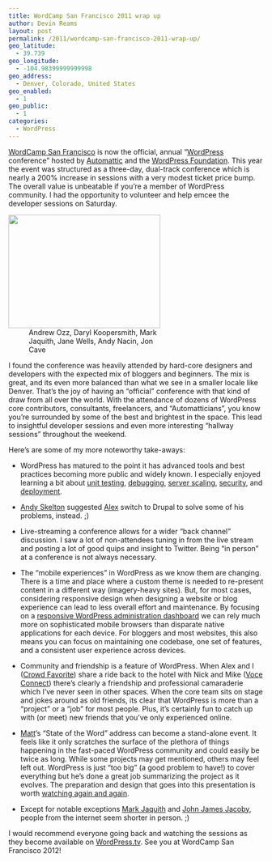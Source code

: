 ```yaml
---
title: WordCamp San Francisco 2011 wrap up
author: Devin Reams
layout: post
permalink: /2011/wordcamp-san-francisco-2011-wrap-up/
geo_latitude:
  - 39.739
geo_longitude:
  - -104.98399999999998
geo_address:
  - Denver, Colorado, United States
geo_enabled:
  - 1
geo_public:
  - 1
categories:
  - WordPress
---
```

[WordCamp San Francisco][1] is now the official, annual &#8220;[WordPress][2] conference&#8221; hosted by [Automattic][3] and the [WordPress Foundation][4]. This year the event was structured as a three-day, dual-track conference which is nearly a 200% increase in sessions with a very modest ticket price bump. The overall value is unbeatable if you&#8217;re a member of WordPress community. I had the opportunity to volunteer and help emcee the developer sessions on Saturday.

<dl id="attachment_2126" class="wp-caption aligncenter" style="max-width:300px">
  <dt>
    <a href="https://devin.reams.me/2011/wordcamp-san-francisco-2011-wrap-up/20110815-091219-jpg/" rel="attachment wp-att-2126"><img src="https://devin.reams.me/wp-content/uploads/2011/08/20110815-091219-300x224.jpg" alt="" title="WordPress core team" width="300" height="224" class="size-medium wp-image-2126" /></a>
  </dt>
  
  <dd>
    Andrew Ozz, Daryl Koopersmith, Mark Jaquith, Jane Wells, Andy Nacin, Jon Cave
  </dd>
</dl>

I found the conference was heavily attended by hard-core designers and developers with the expected mix of bloggers and beginners. The mix is great, and its even more balanced than what we see in a smaller locale like Denver. That&#8217;s the joy of having an &#8220;official&#8221; conference with that kind of draw from all over the world. With the attendance of dozens of WordPress core contributors, consultants, freelancers, and &#8220;Automatticians&#8221;, you know you&#8217;re surrounded by some of the best and brightest in the space. This lead to insightful developer sessions and even more interesting &#8220;hallway sessions&#8221; throughout the weekend.

Here&#8217;s are some of my more noteworthy take-aways:

*   WordPress has matured to the point it has advanced tools and best practices becoming more public and widely known. I especially enjoyed learning a bit about [unit testing][5], [debugging][6], [server scaling][7], [security][8], and [deployment][9].

*   [Andy Skelton][10] suggested [Alex][11] switch to Drupal to solve some of his problems, instead. ;)

*   Live-streaming a conference allows for a wider &#8220;back channel&#8221; discussion. I saw a lot of non-attendees tuning in from the live stream and posting a lot of good quips and insight to Twitter. Being &#8220;in person&#8221; at a conference is not always necessary.

*   The &#8220;mobile experiences&#8221; in WordPress as we know them are changing. There is a time and place where a custom theme is needed to re-present content in a different way (imagery-heavy sites). But, for most cases, considering responsive design when designing a website or blog experience can lead to less overall effort and maintenance. By focusing on a [responsive WordPress administration dashboard][12] we can rely much more on sophisticated mobile browsers than disparate native applications for each device. For bloggers and most websites, this also means you can focus on maintaining one codebase, one set of features, and a consistent user experience across devices.

*   Community and friendship is a feature of WordPress. When Alex and I ([Crowd Favorite][13]) share a ride back to the hotel with Nick and Mike ([Voce Connect][14]) there&#8217;s clearly a friendship and professional camaraderie which I&#8217;ve never seen in other spaces. When the core team sits on stage and jokes around as old friends, its clear that WordPress is more than a &#8220;project&#8221; or a &#8220;job&#8221; for most people. Plus, it&#8217;s certainly fun to catch up with (or meet) new friends that you&#8217;ve only experienced online.

*   [Matt][15]&#8216;s &#8220;State of the Word&#8221; address can become a stand-alone event. It feels like it only scratches the surface of the plethora of things happening in the fast-paced WordPress community and could easily be twice as long. While some projects may get mentioned, others may feel left out. WordPress is just &#8220;too big&#8221; (a good problem to have!) to cover everything but he&#8217;s done a great job summarizing the project as it evolves. The preparation and design that goes into this presentation is worth [watching again and again][16].

*   Except for notable exceptions [Mark Jaquith][17] and [John James Jacoby][18], people from the internet seem shorter in person. ;)

I would recommend everyone going back and watching the sessions as they become available on [WordPress.tv][19]. See you at WordCamp San Francisco 2012!

 [1]: http://sf.wordcamp.org
 [2]: http://wordpress.org
 [3]: http://automattic.com
 [4]: http://wordpressfoundation.org/
 [5]: http://2011.sf.wordcamp.org/session/unit-testing-will-change-your-life/
 [6]: http://2011.sf.wordcamp.org/session/debugging-in-wordpress/
 [7]: http://askbarry2011.wordpress.com/
 [8]: http://2011.sf.wordcamp.org/session/secure-iframe-communication-in-a-pre-postmessage-world/
 [9]: http://2011.sf.wordcamp.org/session/scaling-servers-and-deploys-oh-my/
 [10]: http://andyskelton.com/
 [11]: http://alexking.org
 [12]: http://sara-cannon.com/blog/2011/07/31/speaking-at-wordcamp-san-francisco-on-responsive-web-design/
 [13]: http://crowdfavorite.com
 [14]: http://vocecommunications.com/voce-connect/
 [15]: http://ma.tt
 [16]: http://wordpress.tv/2011/08/14/matt-mullenweg-state-of-the-word-2011/
 [17]: http://markjaquith.com/
 [18]: http://en.gravatar.com/johnjamesjacoby
 [19]: http://wordpress.tv